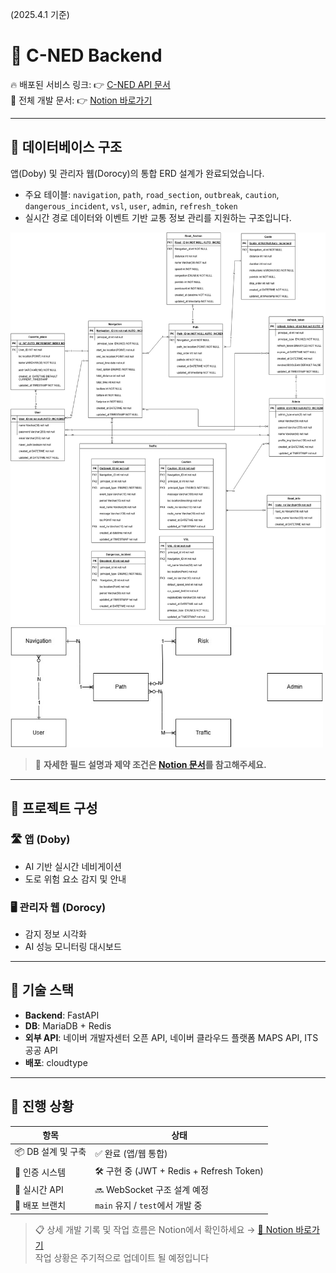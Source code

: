 (2025.4.1 기준)

# 🚀 C-NED Backend

🔥 배포된 서비스 링크: 👉 [C-NED API 문서](https://port-0-c-ned-backend-m8d025yhc9939d4f.sel4.cloudtype.app/docs)  
📑 전체 개발 문서: 👉 [Notion 바로가기](https://www.notion.so/1afbb4312b768015945ee3bf76a6a7d3)

---

## 🧱 데이터베이스 구조

앱(Doby) 및 관리자 웹(Dorocy)의 통합 ERD 설계가 완료되었습니다.  
- 주요 테이블: `navigation`, `path`, `road_section`, `outbreak`, `caution`, `dangerous_incident`, `vsl`, `user`, `admin`, `refresh_token`
- 실시간 경로 데이터와 이벤트 기반 교통 정보 관리를 지원하는 구조입니다.

<img src="docs/images/cned_url_class_diagram.jpg" width="600"/>
<img src="docs/images/cned_crows_foot.jpg" width="500"/>

> 📘 **자세한 필드 설명과 제약 조건은 [Notion 문서](https://pouncing-toothpaste-a07.notion.site/DB-1babb4312b7680368fe4f63a87575891?pvs=4)를 참고해주세요.**

---

## 📌 프로젝트 구성

### 🛣️ 앱 (Doby)
- AI 기반 실시간 네비게이션
- 도로 위험 요소 감지 및 안내

### 🖥️ 관리자 웹 (Dorocy)
- 감지 정보 시각화
- AI 성능 모니터링 대시보드

---

## 🔧 기술 스택

- **Backend**: FastAPI  
- **DB**: MariaDB + Redis  
- **외부 API**: 네이버 개발자센터 오픈 API, 네이버 클라우드 플랫폼 MAPS API, ITS 공공 API
- **배포**: cloudtype

---

## 🚧 진행 상황

| 항목 | 상태 |
|------|------|
| 📦 DB 설계 및 구축 | ✅ 완료 (앱/웹 통합) |
| 🔐 인증 시스템 | 🛠 구현 중 (JWT + Redis + Refresh Token) |
| 📡 실시간 API | 🔜 WebSocket 구조 설계 예정 |
| 🚀 배포 브랜치 | `main` 유지 / `test`에서 개발 중 |

> 📋 상세 개발 기록 및 작업 흐름은 Notion에서 확인하세요 → [🔗 Notion 바로가기](https://www.notion.so/1afbb4312b768015945ee3bf76a6a7d3)
<br>작업 상황은 주기적으로 업데이트 될 예정입니다

